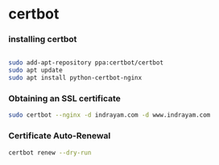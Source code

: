 # certbot

### installing certbot

```bash

sudo add-apt-repository ppa:certbot/certbot
sudo apt update
sudo apt install python-certbot-nginx
```

### Obtaining an SSL certificate

```bash
sudo certbot --nginx -d indrayam.com -d www.indrayam.com
```

### Certificate Auto-Renewal

```bash
certbot renew --dry-run
```


